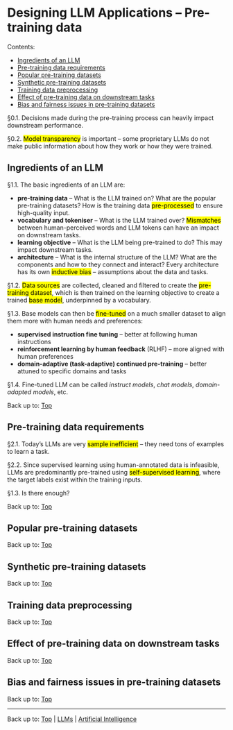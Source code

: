# Designing LLM Applications – Pre-training data

Contents:
- [Ingredients of an LLM](#ingredients-of-an-llm)
- [Pre-training data requirements](#pre-training-data-requirements)
- [Popular pre-training datasets](#popular-pre-training-datasets)
- [Synthetic pre-training datasets](#synthetic-pre-training-datasets)
- [Training data preprocessing](#training-data-preprocessing)
- [Effect of pre-training data on downstream tasks](#effect-of-pre-training-data-on-downstream-tasks)
- [Bias and fairness issues in pre-training datasets](#bias-and-fairness-issues-in-pre-training-datasets)

§0.1. Decisions made during the pre-training process can heavily impact downstream performance.

§0.2. <mark>Model transparency</mark> is important – some proprietary LLMs do not make public information about how they work or how they were trained.

## Ingredients of an LLM

§1.1. The basic ingredients of an LLM are:
- **pre-training data** – What is the LLM trained on? What are the popular pre-training datasets? How is the training data <mark>pre-processed</mark> to ensure high-quality input.
- **vocabulary and tokeniser** – What is the LLM trained over? <mark>Mismatches</mark> between human-perceived words and LLM tokens can have an impact on downstream tasks.
- **learning objective** – What is the LLM being pre-trained to do? This may impact downstream tasks.
- **architecture** – What is the internal structure of the LLM? What are the components and how to they connect and interact? Every architecture has its own <mark>inductive bias</mark> – assumptions about the data and tasks.

§1.2. <mark>Data sources</mark> are collected, cleaned and filtered to create the <mark>pre-training dataset</mark>, which is then trained on the learning objective to create a trained <mark>base model</mark>, underpinned by a vocabulary.

§1.3. Base models can then be <mark>fine-tuned</mark> on a much smaller dataset to align them more with human needs and preferences:
- **supervised instruction fine tuning** – better at following human instructions
- **reinforcement learning by human feedback** (RLHF) – more aligned with human preferences
- **domain-adaptive (task-adaptive) continued pre-training** – better attuned to specific domains and tasks

§1.4. Fine-tuned LLM can be called *instruct models*, *chat models*, *domain-adapted models*, etc.

Back up to: [Top](#)

## Pre-training data requirements

§2.1. Today’s LLMs are very <mark>sample inefficient</mark> – they need tons of examples to learn a task.

§2.2. Since supervised learning using human-annotated data is infeasible, LLMs are predominantly pre-trained using <mark>self-supervised learning</mark>, where the target labels exist within the training inputs.

§1.3. Is there enough?



Back up to: [Top](#)

## Popular pre-training datasets

Back up to: [Top](#)

## Synthetic pre-training datasets

Back up to: [Top](#)

## Training data preprocessing

Back up to: [Top](#)

## Effect of pre-training data on downstream tasks

Back up to: [Top](#)

## Bias and fairness issues in pre-training datasets

Back up to: [Top](#)

----

Back up to: [Top](index.md) | [LLMs](../index.md) | [Artificial Intelligence](../../index.md)
